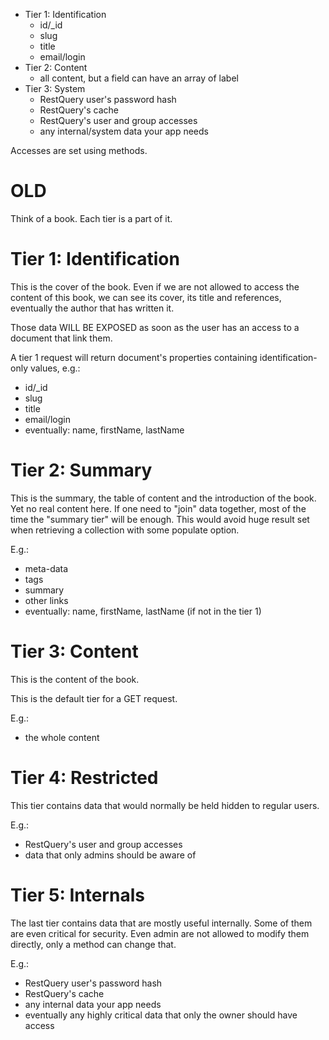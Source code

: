 




* Tier 1: Identification
	* id/_id
	* slug
	* title
	* email/login
* Tier 2: Content
	* all content, but a field can have an array of label
* Tier 3: System
	* RestQuery user's password hash
	* RestQuery's cache
	* RestQuery's user and group accesses
	* any internal/system data your app needs

Accesses are set using methods.






 OLD
=====





Think of a book. Each tier is a part of it.



Tier 1: Identification
======================

This is the cover of the book. Even if we are not allowed to access the content of this book, we can see its cover,
its title and references, eventually the author that has written it.

Those data WILL BE EXPOSED as soon as the user has an access to a document that link them.

A tier 1 request will return document's properties containing identification-only values, e.g.:

* id/_id
* slug
* title
* email/login
* eventually: name, firstName, lastName



Tier 2: Summary
===============

This is the summary, the table of content and the introduction of the book.
Yet no real content here.
If one need to "join" data together, most of the time the "summary tier" will be enough.
This would avoid huge result set when retrieving a collection with some populate option.

E.g.:

* meta-data
* tags
* summary
* other links
* eventually: name, firstName, lastName (if not in the tier 1)



Tier 3: Content
===============

This is the content of the book.

This is the default tier for a GET request.

E.g.:

* the whole content



Tier 4: Restricted
==================

This tier contains data that would normally be held hidden to regular users.

E.g.:

* RestQuery's user and group accesses
* data that only admins should be aware of



Tier 5: Internals
=================

The last tier contains data that are mostly useful internally.
Some of them are even critical for security.
Even admin are not allowed to modify them directly, only a method can change that.

E.g.:

* RestQuery user's password hash
* RestQuery's cache
* any internal data your app needs
* eventually any highly critical data that only the owner should have access




